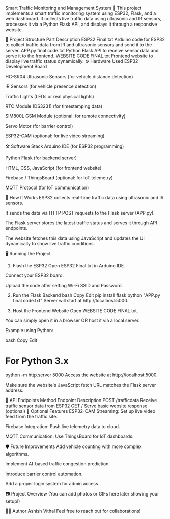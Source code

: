 Smart Traffic Monitoring and Management System 🚦
This project implements a smart traffic monitoring system using ESP32, Flask, and a web dashboard.
It collects live traffic data using ultrasonic and IR sensors, processes it via a Python Flask API, and displays it through a responsive website.

📂 Project Structure
Part	Description
ESP32 Final.txt	Arduino code for ESP32 to collect traffic data from IR and ultrasonic sensors and send it to the server.
APP.py final code.txt	Python Flask API to receive sensor data and serve it to the frontend.
WEBSITE CODE FINAL.txt	Frontend website to display live traffic status dynamically.
⚙️ Hardware Used
ESP32 Development Board

HC-SR04 Ultrasonic Sensors (for vehicle distance detection)

IR Sensors (for vehicle presence detection)

Traffic Lights (LEDs or real physical lights)

RTC Module (DS3231) (for timestamping data)

SIM800L GSM Module (optional: for remote connectivity)

Servo Motor (for barrier control)

ESP32-CAM (optional: for live video streaming)

🛠️ Software Stack
Arduino IDE (for ESP32 programming)

Python Flask (for backend server)

HTML, CSS, JavaScript (for frontend website)

Firebase / ThingsBoard (optional: for IoT telemetry)

MQTT Protocol (for IoT communication)

🚀 How It Works
ESP32 collects real-time traffic data using ultrasonic and IR sensors.

It sends the data via HTTP POST requests to the Flask server (APP.py).

The Flask server stores the latest traffic status and serves it through API endpoints.

The website fetches this data using JavaScript and updates the UI dynamically to show live traffic conditions.

🖥️ Running the Project
1. Flash the ESP32
Open ESP32 Final.txt in Arduino IDE.

Connect your ESP32 board.

Upload the code after setting Wi-Fi SSID and Password.

2. Run the Flask Backend
bash
Copy
Edit
pip install flask
python "APP.py final code.txt"
Server will start at http://localhost:5000.

3. Host the Frontend Website
Open WEBSITE CODE FINAL.txt.

You can simply open it in a browser OR host it via a local server.

Example using Python:

bash
Copy
Edit
# For Python 3.x
python -m http.server 5000
Access the website at http://localhost:5000.

Make sure the website's JavaScript fetch URL matches the Flask server address.

📡 API Endpoints
Method	Endpoint	Description
POST	/trafficdata	Receive traffic sensor data from ESP32
GET	/	Serve basic website response (optional)
📸 Optional Features
ESP32-CAM Streaming: Set up live video feed from the traffic site.

Firebase Integration: Push live telemetry data to cloud.

MQTT Communication: Use ThingsBoard for IoT dashboards.

🛡️ Future Improvements
Add vehicle counting with more complex algorithms.

Implement AI-based traffic congestion prediction.

Introduce barrier control automation.

Add a proper login system for admin access.

📷 Project Overview
(You can add photos or GIFs here later showing your setup!)

🧑‍💻 Author
Ashish Vithal
Feel free to reach out for collaborations!
